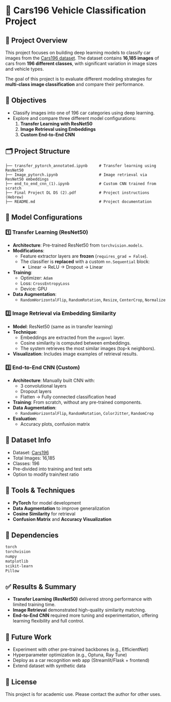 
# 🚗 Cars196 Vehicle Classification Project

## 📌 Project Overview

This project focuses on building deep learning models to classify car images from the [Cars196 dataset](https://ai.stanford.edu/~jkrause/cars/car_dataset.html). The dataset contains **16,185 images** of cars from **196 different classes**, with significant variation in image sizes and vehicle types.

The goal of this project is to evaluate different modeling strategies for **multi-class image classification** and compare their performance.

## 🧠 Objectives

- Classify images into one of 196 car categories using deep learning.
- Explore and compare three different model configurations:
  1. **Transfer Learning with ResNet50**
  2. **Image Retrieval using Embeddings**
  3. **Custom End-to-End CNN**

## 🗂️ Project Structure

```
├── transfer_pytorch_annotated.ipynb     # Transfer learning using ResNet50
├── Image_pytorch.ipynb                  # Image retrieval via ResNet50 embeddings
├── end_to_end_cnn_(1).ipynb             # Custom CNN trained from scratch
├── Final Project DL DS (2).pdf          # Project instructions (Hebrew)
├── README.md                            # Project documentation
```

## 🔧 Model Configurations

### 1️⃣ Transfer Learning (ResNet50)
- **Architecture**: Pre-trained ResNet50 from `torchvision.models`.
- **Modifications**:
  - Feature extractor layers are **frozen** (`requires_grad = False`).
  - The classifier is **replaced** with a custom `nn.Sequential` block:
    - Linear → ReLU → Dropout → Linear
- **Training**:
  - Optimizer: `Adam`
  - Loss: `CrossEntropyLoss`
  - Device: GPU
- **Data Augmentation**:
  - `RandomHorizontalFlip`, `RandomRotation`, `Resize`, `CenterCrop`, `Normalize`

### 2️⃣ Image Retrieval via Embedding Similarity
- **Model**: ResNet50 (same as in transfer learning)
- **Technique**:
  - Embeddings are extracted from the `avgpool` layer.
  - Cosine similarity is computed between embeddings.
  - The system retrieves the most similar images (top-k neighbors).
- **Visualization**: Includes image examples of retrieval results.

### 3️⃣ End-to-End CNN (Custom)
- **Architecture**: Manually built CNN with:
  - 3 convolutional layers
  - Dropout layers
  - Flatten → Fully connected classification head
- **Training**: From scratch, without any pre-trained components.
- **Data Augmentation**:
  - `RandomHorizontalFlip`, `RandomRotation`, `ColorJitter`, `RandomCrop`
- **Evaluation**:
  - Accuracy plots, confusion matrix

## 📁 Dataset Info

- Dataset: [Cars196](https://ai.stanford.edu/~jkrause/cars/car_dataset.html)
- Total Images: 16,185
- Classes: 196
- Pre-divided into training and test sets
- Option to modify train/test ratio

## 🧪 Tools & Techniques

- **PyTorch** for model development
- **Data Augmentation** to improve generalization
- **Cosine Similarity** for retrieval
- **Confusion Matrix** and **Accuracy Visualization**

## 🧩 Dependencies

```bash
torch
torchvision
numpy
matplotlib
scikit-learn
Pillow
```

## ✅ Results & Summary

- **Transfer Learning (ResNet50)** delivered strong performance with limited training time.
- **Image Retrieval** demonstrated high-quality similarity matching.
- **End-to-End CNN** required more tuning and experimentation, offering learning flexibility and full control.

## 📌 Future Work

- Experiment with other pre-trained backbones (e.g., EfficientNet)
- Hyperparameter optimization (e.g., Optuna, Ray Tune)
- Deploy as a car recognition web app (Streamlit/Flask + frontend)
- Extend dataset with synthetic data




## 📄 License

This project is for academic use. Please contact the author for other uses.

